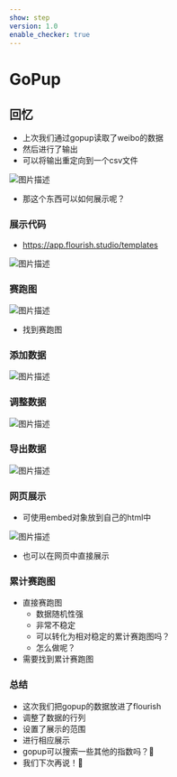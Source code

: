 ```yaml
---
show: step
version: 1.0
enable_checker: true
---
```


# GoPup

## 回忆

- 上次我们通过gopup读取了weibo的数据
- 然后进行了输出
- 可以将输出重定向到一个csv文件

![图片描述](https://doc.shiyanlou.com/courses/uid1190679-20221019-1666181176941)

- 那这个东西可以如何展示呢？

### 展示代码

- https://app.flourish.studio/templates

![图片描述](https://doc.shiyanlou.com/courses/uid1190679-20221019-1666181818870)

### 赛跑图

![图片描述](https://doc.shiyanlou.com/courses/uid1190679-20221019-1666181829529)

- 找到赛跑图

### 添加数据

![图片描述](https://doc.shiyanlou.com/courses/uid1190679-20221019-1666182562555)

### 调整数据

![图片描述](https://doc.shiyanlou.com/courses/uid1190679-20221019-1666182779279)

### 导出数据

![图片描述](https://doc.shiyanlou.com/courses/uid1190679-20221019-1666182849225)

### 网页展示

- 可使用embed对象放到自己的html中

![图片描述](https://doc.shiyanlou.com/courses/uid1190679-20221019-1666183622569)

- 也可以在网页中直接展示


### 累计赛跑图

- 直接赛跑图
	- 数据随机性强
	- 非常不稳定
	- 可以转化为相对稳定的累计赛跑图吗？
	- 怎么做呢？
- 需要找到累计赛跑图

### 总结 
- 这次我们把gopup的数据放进了flourish
- 调整了数据的行列
- 设置了展示的范围
- 进行相应展示
- gopup可以搜索一些其他的指数吗？🤔
- 我们下次再说！👋

